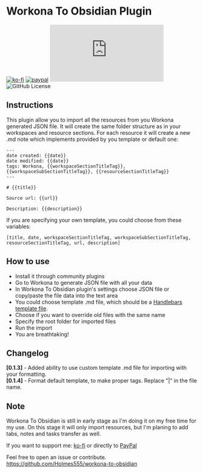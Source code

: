 # Workona To Obsidian Plugin

[![ko-fi](https://img.shields.io/badge/Ko--Fi-holmes555-success)](https://ko-fi.com/holmes555?style=flat)
[![paypal](https://img.shields.io/badge/Paypal-holmes555-success)](https://paypal.me/holmes555)
![Latest Release Download Count](https://img.shields.io/github/downloads/Holmes555/workona-to-obsidian/main.js?style=flat)
![GitHub License](https://img.shields.io/github/license/Holmes555/workona-to-obsidian?style=flat)

## Instructions

This plugin allow you to import all the resources from you Workona generated JSON file. It will create the same folder structure as in your workspaces and resource sections. For each resource it will create a new .md note which implements provided by you template or default one:

```
---
date created: {{date}}
date modified: {{date}}
tags: Workona, {{workspaceSectionTitleTag}}, {{workspaceSubSectionTitleTag}}, {{resourceSectionTitleTag}}
---

# {{title}}

Source url: {{url}}

Description: {{description}}
```
If you are specifying your own template, you could choose from these variables:
```
[title, date, workspaceSectionTitleTag, workspaceSubSectionTitleTag, resourceSectionTitleTag, url, description]
```

## How to use

- Install it through community plugins
- Go to Workona to generate JSON file with all your data
- In Workona To Obsidian plugin's settings choose JSON file or copy/paste the file data into the text area
- You could choose template .md file, which should be a [Handlebars template file](https://handlebarsjs.com/guide/#what-is-handlebars).
- Choose if you want to override old files with the same name
- Specify the root folder for imported files
- Run the import
- You are breathtaking!

## Changelog

**[0.1.3]** - Added ability to use custom template .md file for importing with your formatting.  
**[0.1.4]** - Format default template, to make proper tags. Replace "|" in the file name.

## Note

Workona To Obsidian is still in early stage as I'm doing it on my free time for my use. 
On this stage it will only import resources, but I'm planing to add tabs, notes and tasks transfer as well.

If you want to support me: [ko-fi](https://ko-fi.com/holmes555) or directly to [PayPal](https://paypal.me/holmes555)

Feel free to open an issue or contribute.  
https://github.com/Holmes555/workona-to-obsidian
